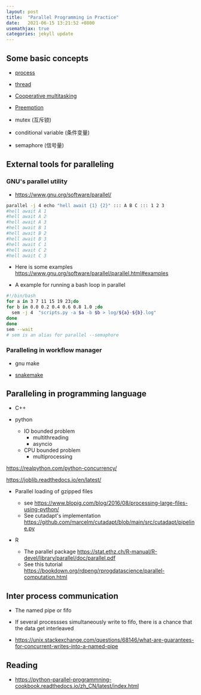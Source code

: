 ```yaml
---
layout: post
title:  "Parallel Programming in Practice"
date:   2021-06-15 13:21:52 +0800
usemathjax: true
categories: jekyll update
---
```


## Some basic concepts

- [process](https://en.wikipedia.org/wiki/Process_(computing))

- [thread](https://en.wikipedia.org/wiki/Thread_(computing)) 

- [Cooperative multitasking](https://en.wikipedia.org/wiki/Cooperative_multitasking)

- [Preemption](https://en.wikipedia.org/wiki/Preemption_%28computing%29)

- mutex (互斥锁)
- conditional variable (条件变量)
- semaphore (信号量)


## External tools for paralleling

### GNU's parallel utility

- <https://www.gnu.org/software/parallel/>


```bash
parallel -j 4 echo "hell await {1} {2}" ::: A B C ::: 1 2 3
#hell await A 1
#hell await A 2
#hell await A 3
#hell await B 1
#hell await B 2
#hell await B 3
#hell await C 1
#hell await C 2
#hell await C 3

```

- Here is some examples <https://www.gnu.org/software/parallel/parallel.html#examples>

- A example for running a bash loop in parallel

```bash
#!/bin/bash
for a in 3 7 11 15 19 23;do
for b in 0.0 0.2 0.4 0.6 0.8 1.0 ;do
  sem -j 4  "scripts.py -a $a -b $b > log/${a}-${b}.log"
done
done
sem --wait
# sem is an alias for parallel --semaphore
```

### Paralleling in workflow manager

- gnu make

- [snakemake](https://snakemake.readthedocs.io/en/stable/)


## Paralleling in programming language
  
- C++

- python

  - IO bounded problem
    - multithreading
    - asyncio
  - CPU bounded problem
    - multiprocessing

<https://realpython.com/python-concurrency/>

<https://joblib.readthedocs.io/en/latest/>


  - Parallel loading of gzipped files
    - see <https://www.blopig.com/blog/2016/08/processing-large-files-using-python/>
    - See cutadapt's implementation <https://github.com/marcelm/cutadapt/blob/main/src/cutadapt/pipeline.py>

- R
  - The parallel package <https://stat.ethz.ch/R-manual/R-devel/library/parallel/doc/parallel.pdf>
  - See this tutorial <https://bookdown.org/rdpeng/rprogdatascience/parallel-computation.html>


## Inter process communication

- The named pipe or fifo
- If several processses simultaneously write to fifo, there is a chance that the data get interleaved

- <https://unix.stackexchange.com/questions/68146/what-are-guarantees-for-concurrent-writes-into-a-named-pipe>


## Reading

- <https://python-parallel-programmning-cookbook.readthedocs.io/zh_CN/latest/index.html>
